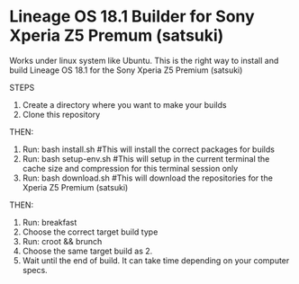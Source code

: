 # Lineage OS 18.1 Builder for Sony Xperia Z5 Premum (satsuki)

Works under linux system like Ubuntu.
This is the right way to install and build Lineage OS 18.1 for the Sony Xperia Z5 Premium (satsuki)

STEPS
1. Create a directory where you want to make your builds
2. Clone this repository

THEN:
1. Run: bash install.sh #This will install the correct packages for builds
2. Run: bash setup-env.sh #This will setup in the current terminal the cache size and compression for this terminal session only
3. Run: bash download.sh #This will download the repositories for the Xperia Z5 Premium (satsuki)

THEN: 
1. Run: breakfast
2. Choose the correct target build type
3. Run: croot && brunch
4. Choose the same target build as 2.
5. Wait until the end of build. It can take time depending on your computer specs.
